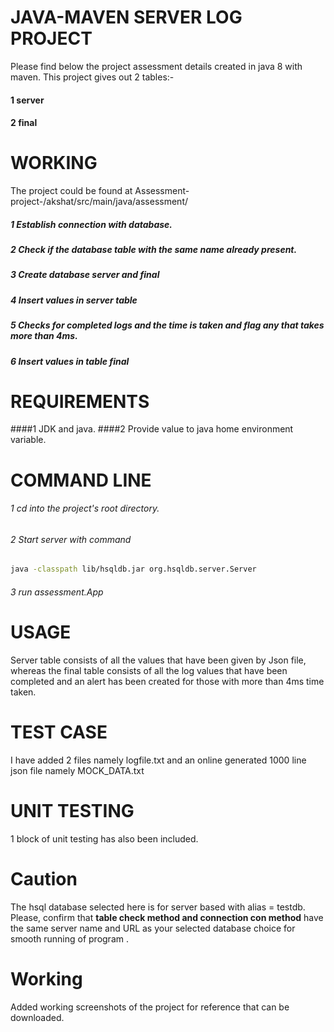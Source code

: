 # JAVA-MAVEN SERVER LOG PROJECT
Please find below the project assessment details created in java 8 with maven.
This project gives out 2 tables:-

#### 1 server
#### 2 final


# WORKING
The project could be found at Assessment-project-/akshat/src/main/java/assessment/
##### 1 Establish connection with database.
##### 2 Check if the database table with the same name already present.
##### 3 Create database server and final
##### 4 Insert values in server table
##### 5 Checks for completed logs and the time is taken and flag any that takes more than 4ms.
##### 6 Insert values in table final

# REQUIREMENTS
####1 JDK and java.
####2 Provide value to java home environment variable.

# COMMAND LINE
###### 1 cd into the project's root directory.
###### 2 Start server with command 
```bash
java -classpath lib/hsqldb.jar org.hsqldb.server.Server
```
###### 3 run assessment.App

# USAGE
Server table consists of all the values that have been given by Json file, whereas the final table consists of all the log values that have been completed and an alert has been created for those with more than 4ms time taken.

# TEST CASE
I have added 2 files namely logfile.txt and an online generated 1000 line json file namely MOCK_DATA.txt

# UNIT TESTING
1 block of unit testing has also been included.

# Caution
The hsql database selected here is for server based with alias = testdb. Please, confirm that **table check method and connection con method** have the same server name and URL as your selected database choice for smooth running of program .

# Working
Added working screenshots of the project for reference that can be downloaded. 
